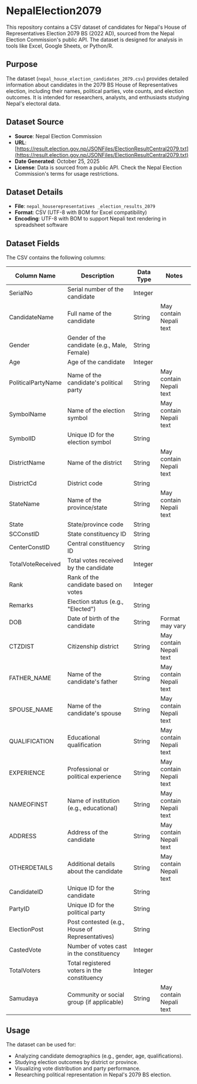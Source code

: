 # NepalElection2079

This repository contains a CSV dataset of candidates for Nepal's House of Representatives Election 2079 BS (2022 AD), sourced from the Nepal Election Commission's public API. The dataset is designed for analysis in tools like Excel, Google Sheets, or Python/R.

## Purpose
The dataset (`nepal_house_election_candidates_2079.csv`) provides detailed information about candidates in the 2079 BS House of Representatives election, including their names, political parties, vote counts, and election outcomes. It is intended for researchers, analysts, and enthusiasts studying Nepal's electoral data.

## Dataset Source
- **Source**: Nepal Election Commission  
- **URL**: [https://result.election.gov.np/JSONFiles/ElectionResultCentral2079.txt](https://result.election.gov.np/JSONFiles/ElectionResultCentral2079.txt)  
- **Date Generated**: October 25, 2025  
- **License**: Data is sourced from a public API. Check the Nepal Election Commission's terms for usage restrictions.

## Dataset Details
- **File**: `nepal_houserepresentatives _election_results_2079`  
- **Format**: CSV (UTF-8 with BOM for Excel compatibility)  
- **Encoding**: UTF-8 with BOM to support Nepali text rendering in spreadsheet software  


## Dataset Fields
The CSV contains the following columns:

| Column Name         | Description                                           | Data Type | Notes                              |
|---------------------|-------------------------------------------------------|-----------|------------------------------------|
| SerialNo            | Serial number of the candidate                         | Integer   |                                    |
| CandidateName       | Full name of the candidate                            | String    | May contain Nepali text            |
| Gender              | Gender of the candidate (e.g., Male, Female)          | String    |                                    |
| Age                 | Age of the candidate                                  | Integer   |                                    |
| PoliticalPartyName  | Name of the candidate's political party               | String    | May contain Nepali text            |
| SymbolName          | Name of the election symbol                           | String    | May contain Nepali text            |
| SymbolID            | Unique ID for the election symbol                     | String    |                                    |
| DistrictName        | Name of the district                                  | String    | May contain Nepali text            |
| DistrictCd          | District code                                         | String    |                                    |
| StateName           | Name of the province/state                            | String    | May contain Nepali text            |
| State               | State/province code                                   | String    |                                    |
| SCConstID           | State constituency ID                                 | String    |                                    |
| CenterConstID       | Central constituency ID                               | String    |                                    |
| TotalVoteReceived   | Total votes received by the candidate                 | Integer   |                                    |
| Rank                | Rank of the candidate based on votes                  | Integer   |                                    |
| Remarks             | Election status (e.g., "Elected")                     | String    |                                    |
| DOB                 | Date of birth of the candidate                        | String    | Format may vary                    |
| CTZDIST             | Citizenship district                                  | String    | May contain Nepali text            |
| FATHER_NAME         | Name of the candidate's father                        | String    | May contain Nepali text            |
| SPOUSE_NAME         | Name of the candidate's spouse                        | String    | May contain Nepali text            |
| QUALIFICATION       | Educational qualification                             | String    | May contain Nepali text            |
| EXPERIENCE          | Professional or political experience                  | String    | May contain Nepali text            |
| NAMEOFINST          | Name of institution (e.g., educational)               | String    | May contain Nepali text            |
| ADDRESS             | Address of the candidate                              | String    | May contain Nepali text            |
| OTHERDETAILS        | Additional details about the candidate                | String    | May contain Nepali text            |
| CandidateID         | Unique ID for the candidate                           | String    |                                    |
| PartyID             | Unique ID for the political party                     | String    |                                    |
| ElectionPost        | Post contested (e.g., House of Representatives)       | String    |                                    |
| CastedVote          | Number of votes cast in the constituency              | Integer   |                                    |
| TotalVoters         | Total registered voters in the constituency           | Integer   |                                    |
| Samudaya            | Community or social group (if applicable)             | String    | May contain Nepali text            |

## Usage
The dataset can be used for:
- Analyzing candidate demographics (e.g., gender, age, qualifications).  
- Studying election outcomes by district or province.  
- Visualizing vote distribution and party performance.  
- Researching political representation in Nepal's 2079 BS election.  
